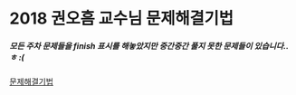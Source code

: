 # 2018 권오흠 교수님 문제해결기법

##### 모든 주차 문제들을 finish 표시를 해놓았지만 중간중간 풀지 못한 문제들이 있습니다..ㅎ :(

[문제해결기법](http://alg.pknu.ac.kr/t/topic/577)

